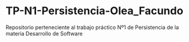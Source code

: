# TP-N1-Persistencia-Olea_Facundo
Repositorio perteneciente al trabajo práctico Nº1 de Persistencia de la materia Desarrollo de Software

